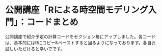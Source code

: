 # 公開講座「Rによる時空間モデリング入門」：コードまとめ

公開講座で紹介予定の計算コードをセクション毎にアップしました。各コードは、基本的にはRにコピー&ペーストすると回るようになっております。各自お試しいただけると幸いでです。